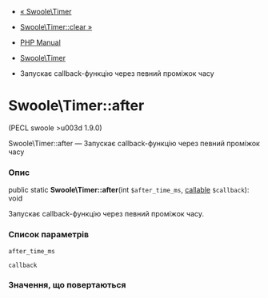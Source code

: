 - [« Swoole\Timer](class.swoole-timer.md)
- [Swoole\Timer::clear »](swoole-timer.clear.md)

- [PHP Manual](index.md)
- [Swoole\Timer](class.swoole-timer.md)
- Запускає callback-функцію через певний проміжок часу

# Swoole\Timer::after

(PECL swoole \>u003d 1.9.0)

Swoole\Timer::after — Запускає callback-функцію через певний
проміжок часу

### Опис

public static **Swoole\Timer::after**(int `$after_time_ms`,
[callable](language.types.callable.md) `$callback`): void

Запускає callback-функцію через певний проміжок часу.

### Список параметрів

`after_time_ms`

`callback`

### Значення, що повертаються
